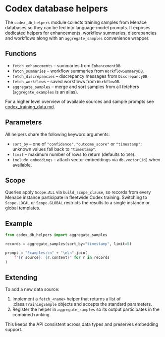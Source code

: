 # Codex database helpers

The `codex_db_helpers` module collects training samples from Menace databases so
they can be fed into language‑model prompts. It exposes dedicated helpers for
enhancements, workflow summaries, discrepancies and workflows along with an
`aggregate_samples` convenience wrapper.

## Functions

- `fetch_enhancements` – summaries from `EnhancementDB`.
- `fetch_summaries` – workflow summaries from `WorkflowSummaryDB`.
- `fetch_discrepancies` – discrepancy messages from `DiscrepancyDB`.
- `fetch_workflows` – saved workflows from `WorkflowDB`.
- `aggregate_samples` – merge and sort samples from all fetchers  
  (`aggregate_examples` is an alias).

For a higher level overview of available sources and sample prompts see
[codex_training_data.md](codex_training_data.md).

## Parameters

All helpers share the following keyword arguments:

- `sort_by` – one of `"confidence"`, `"outcome_score"` or `"timestamp"`; unknown
  values fall back to `"timestamp"`.
- `limit` – maximum number of rows to return (defaults to `100`).
- `include_embeddings` – attach vector embeddings via `db.vector(id)` when
  available.

## Scope

Queries apply `Scope.ALL` via `build_scope_clause`, so records from every Menace
instance participate in fleetwide Codex training. Switching to `Scope.LOCAL` or
`Scope.GLOBAL` restricts the results to a single instance or global templates.

## Example

```python
from codex_db_helpers import aggregate_samples

records = aggregate_samples(sort_by="timestamp", limit=5)

prompt = "Examples:\n" + "\n\n".join(
    f"{r.source}: {r.content}" for r in records
)
```

## Extending

To add a new data source:

1. Implement a `fetch_<name>` helper that returns a list of
   :class:`TrainingSample` objects and accepts the standard parameters.
2. Register the helper in `aggregate_samples` so its output participates in the
   combined ranking.

This keeps the API consistent across data types and preserves embedding
support.

